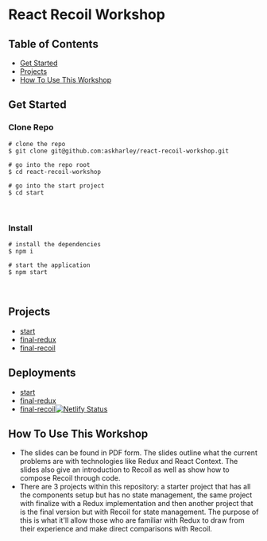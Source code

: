 # React Recoil Workshop

## Table of Contents
* [Get Started](#get-started)
* [Projects](#projects)
* [How To Use This Workshop](#how-to-use-this-workshop)
​
## Get Started

### Clone Repo
```
# clone the repo
$ git clone git@github.com:askharley/react-recoil-workshop.git
​
# go into the repo root
$ cd react-recoil-workshop
​
# go into the start project
$ cd start
```
​
### Install
```
# install the dependencies
$ npm i
​
# start the application
$ npm start
```
​
## Projects

* [start](https://github.com/askharley/react-recoil-workshop/tree/main/start)
* [final-redux](https://github.com/askharley/react-recoil-workshop/tree/main/final-redux)
* [final-recoil](https://github.com/askharley/react-recoil-workshop/tree/main/final-recoil)

## Deployments

* [start]()
* [final-redux]()
* [final-recoil](https://react-recoil-workshop-final-recoil.netlify.app/)[![Netlify Status](https://api.netlify.com/api/v1/badges/71a180da-fc6f-414d-8cb8-201cb7d9e161/deploy-status)](https://app.netlify.com/sites/react-recoil-workshop-final-recoil/deploys)


## How To Use This Workshop
- The slides can be found in PDF form. The slides outline what the current problems are with technologies like Redux and React Context. The slides also give an introduction to Recoil as well as show how to compose Recoil through code.
- There are 3 projects within this repository: a starter project that has all the components setup but has no state management, the same project with finalize with a Redux implementation and then another project that is the final version but with Recoil for state management. The purpose of this is what it'll allow those who are familiar with Redux to draw from their experience and make direct comparisons with Recoil.
